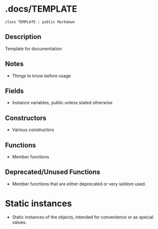 # .docs/TEMPLATE

`class TEMPLATE : public Markdown`

## Description

Template for documentation

## Notes

- Things to know before usage

## Fields

- Instance variables, public unless stated otherwise

## Constructors

- Various constructors

## Functions

- Member functions

## Deprecated/Unused Functions

- Member functions that are either deprecated or very seldom used.

# Static instances

- Static instances of the objects, intended for convenience or as special values.